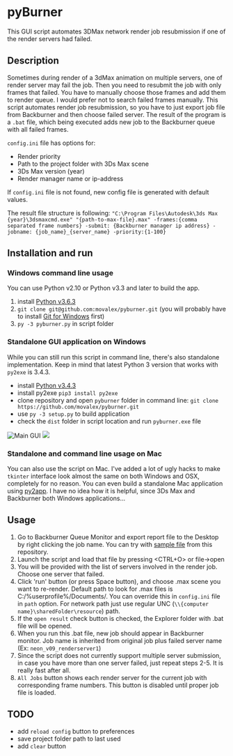 # pyBurner
This GUI script automates 3DMax network render job resubmission if one of the render servers had failed.
## Description
Sometimes during render of a 3dMax animation on multiple servers, one of render server may fail the job. Then you need to resubmit the job with only frames that failed. You have to manually choose those frames and add them to render queue. I would prefer not to search failed frames manually. This script automates render job resubmission, so you have to just export job file from Backburner and then choose failed server. The result of the program is a `.bat` file, which being executed adds new job to the Backburner queue with all failed frames.

`config.ini` file has options for:
* Render priority
* Path to the project folder with 3Ds Max scene
* 3Ds Max version (year)
* Render manager name or ip-address

If `config.ini` file is not found, new config file is generated with default values.

The result file structure is following:
`"C:\Program Files\Autodesk\3ds Max {year}\3dsmaxcmd.exe" "{path-to-max-file}.max" -frames:{comma separated frame numbers} -submit: {Backburner manager ip address} -jobname: {job_name}_{server_name} -priority:{1-100}`

## Installation and run

### Windows command line usage
You can use Python v2.10 or Python v3.3 and later to build the app.

1. install [Python v3.6.3](https://www.python.org/downloads/release/python-361/)
2. `git clone git@github.com:movalex/pyburner.git` (you will probably have to install [Git for Windows](https://github.com/git-for-windows/git/releases/download/v2.13.1.windows.1/Git-2.13.1-64-bit.exe) first)
3. `py -3 pyburner.py` in script folder

### Standalone GUI application on Windows
While you can still run this script in command line, there's also standalone implementation. 
Keep in mind that latest Python 3 version that works with `py2exe` is 3.4.3.

* install [Python v3.4.3](https://www.python.org/downloads/release/python-343/)
* install py2exe `pip3 install py2exe`
* clone repository and open `pyburner` folder in command line: `git clone https://github.com/movalex/pyburner.git`
* use `py -3 setup.py` to build application
* check the `dist` folder in script location and run `pyburner.exe` file

![](/../screenshots/images/screenshot.jpg "Main GUI")
![](/../screenshots/images/screenshot2.jpg "")

### Standalone and command line usage on Mac
You can also use the script on Mac. I've added a lot of ugly hacks to make `tkinter` interface look almost the same on both Windows and OSX, completely for no reason. You can even build a standalone Mac application using [py2app](https://py2app.readthedocs.io/en/latest/). I have no idea how it is helpful, since 3Ds Max and Backburner both Windows applications...

## Usage
1. Go to Backburner Queue Monitor and export report file to the Desktop by right clicking the job name.
You can try with [sample file](https://raw.githubusercontent.com/movalex/pyburner/master/neon9.txt) from this repository.
2. Launch the script and load that file by pressing <CTRL+O> or file->open
3. You will be provided with the list of servers involved in the render job. Choose one server that failed.
4. Click 'run' button (or press Space button), and choose .max scene you want to re-render. Default path to look for .max files is C:/%userprofile%/Documents/. You can override this in `config.ini` file in `path` option. For network path just use regular UNC (`\\{computer name}\sharedFolder\resource`) path.
5. If the `open result` check button is checked, the Explorer folder with .bat file will be opened. 
6. When you run this .bat file, new job should appear in Backburner monitor. Job name is inherited from original job plus failed server name (Ex: `neon_v09_renderserver1`)    
7. Since the script does not currently support multiple server submission, in case you have more than one server failed, just repeat steps 2-5. It is really fast after all. 
8. `All Jobs` button shows each render server for the current job with corresponding frame numbers. This button is disabled until proper job file is loaded.

## TODO
* add `reload config` button to preferences
* save project folder path to last used
* add `clear` button
